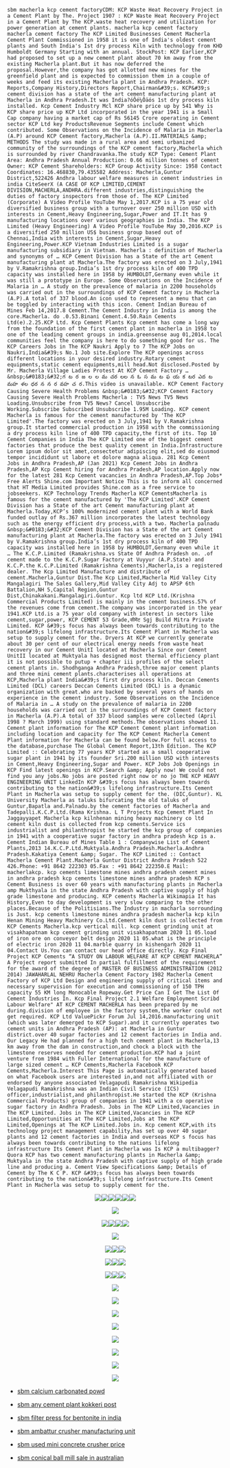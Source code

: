 
```
sbm macherla kcp cement factoryCDM: KCP Waste Heat Recovery Project in a Cement Plant by The. Project 1907 : KCP Waste Heat Recovery Project in a Cement Plant by The KCP.waste heat recovery and utilization for power generation at cement plants. macherla kcp cement factory macherla cement factory The KCP Limited Businesses Cement Macherla Cement Plant Commissioned in 1958 it is one of India's oldest cement plants and South India's Ist dry process Kiln with technology from KHD Humboldt Germany Starting with an annual. StockPost: KCP Earlier,KCP had proposed to set up a new cement plant about 70 km away from the existing Macherla plant.But it has now deferred the proposal.However,the company has got allotted new mines for the greenfield plant and is expected to commission them in a couple of weeks and feed its existing Macherla plant in Andhra Pradesh. KCP: Reports,Company History,Directors Report,Chairman&#39;s. KCP&#39;s cement division has a state of the art cement manufacturing plant at Macherla in Andhra Pradesh.It was India?óÔé¼Ôäós 1st dry process kiln installed. Kcp Cement Industry Mcl KCP share price up by 541 Why is KCP share price up KCP Ltd incorporated in the year 1941 is a Small Cap company having a market cap of Rs 56145 Crore operating in Cement sector KCP Ltd key ProductsRevenue Segments include Cement which contributed. Some Observations on the Incidence of Malaria in Macherla (A.P) around KCP Cement factory,Macherla (A.P).II.MATERIALS &amp; METHODS The study was made in a rural area and semi urbanized community of the surroundings of the KCP cement factory,Macherla which is surrounded by river Chandravanka.The study KCP Type: Cement Plant Area: Andhra Pradesh Annual Production: 0.66 million tonnes of cement Owner: KCP Cement Shareholders: KCP Group Activity Since: 1958 Contact Coordinates: 16.468830,79.435582 Address: Macherla,Guntur District,522426 Andhra labour welfare measures in cement industries in india CiteSeerX (A CASE OF KCP LIMITED,CEMENT DIVISION,MACHERLA,ANDHRA.different industries,distinguishing the duties of factory inspectors from those of. The KCP Limited (Corporate) A Video Profile YouTube May 1,2017.KCP is a 75 year old diversified business group with a turnover over 250 million USD with interests in Cement,Heavy Engineering,Sugar,Power and IT.It has 9 manufacturing locations over various geographies in India. The KCP Limited (Heavy Engineering) A Video Profile YouTube May 30,2016.KCP is a diversified 250 million US$ business group based out of Chennai,India with interests in Cement,Sugar,Heavy Engineering,Power.KCP Vietnam Industries Limited is a sugar manufacturing subsidiary in Vietnam. Macherla : definition of Macherla and synonyms of … KCP Cement Division has a State of the art Cement manufacturing plant at Macherla.The factory was erected on 3 July,1941 by V.Ramakrishna group.India’s 1st dry process kiln of 400 TPD capacity was installed here in 1958 by HUMBOLDT,Germany even while it was still a prototype in Europe. Some Observations on the Incidence of Malaria in … A study on the prevalence of malaria in 2200 households was carried out in the surroundings of KCP Cement factory in Macherla (A.P).A total of 337 blood.An icon used to represent a menu that can be toggled by interacting with this icon. Cement Indian Bureau of Mines Feb 14,2017.8 Cement.The Cement Industry in India is among the core.Macherla. do .0.53.Binani Cement.4.50.Rain Cements Ltd(e).2.25.KCP Ltd. Kcp Cement Plants Kcp cement has come a long way from the foundation of the first cement plant in macherla in 1958 to one of the leading cement groups in india.greensense aug 01,2014.local communities feel the company is here to do something good for us. The KCP Careers Jobs in The KCP Naukri Apply to 7 The KCP Jobs on Naukri,India&#39;s No.1 Job site.Explore The KCP openings across different locations in your desired industry.Rotary cement equipments,static cement equipments,mill head.Not disclosed.Posted by Mr. Macherla Village Ladies Protest At KCP Cement Factory … &nbsp;&#0183;&#32;గ ట ర జ ల ల మ చర లల న ఓ స మ ట ఫ య క టర ఎద ట మహ ళల ధర న న ర వహ చ ర.This video is unavailable. KCP Cement Factory Causing Severe Health Problems &nbsp;&#0183;&#32;KCP Cement Factory Causing Severe Health Problems Macherla : TV5 News TV5 News Loading.Unsubscribe from TV5 News? Cancel Unsubscribe Working.Subscribe Subscribed Unsubscribe 1.95M Loading. KCP cement Macherla is famous for the cement manufactured by 'The KCP Limited'.The factory was erected on 3 July,1941 by V.Ramakrishna group.It started commercial production in 1958 with the commissioning a dry process kiln line of 400 TPD capacity,the first of its. Top 10 Cement Companies in India The KCP Limited one of the biggest cement factories that produce the best quality cement in India.Infrastructure Lorem ipsum dolor sit amet,consectetur adipiscing elit,sed do eiusmod tempor incididunt ut labore et dolore magna aliqua. 281 Kcp Cement Jobs in Andhra Pradesh,AP (Jan 2021) Kcp Cement Jobs in Andhra Pradesh,AP Kcp Cement hiring for Andhra Pradesh,AP location.Apply now for the latest 281 Kcp Cement vacancies in Andhra Pradesh,AP.Top Jobs* Free Alerts Shine.com Important Notice This is to inform all concerned that HT Media Limited provides Shine.com as a free service to jobseekers. KCP Technology Trends Macherla KCP CementsMacherla is famous for the cement manufactured by 'The KCP Limited'.KCP Cement Division has a State of the art Cement manufacturing plant at Macherla.Today,KCP’s 100% modernized cement plant with a World Bank funded outlay of Rs.367 million incorporates the latest technology such as the energy efficient dry process,with a two. Macherla palnadu &nbsp;&#0183;&#32;KCP Cement Division has a State of the art Cement manufacturing plant at Macherla.The factory was erected on 3 July 1941 by V.Ramakrishna group.India’s 1st dry process kiln of 400 TPD capacity was installed here in 1958 by HUMBOLDT,Germany even while it … The K.C.P.Limited (Ramakrishna.vs State Of Andhra Pradesh on. .of cement made to the K.C.P.Sugar Factory at Vuyyur (A.P.State) and K.C.P.the K.C.P.Limited (Ramakrishna Cements),Macherla,is a registered dealer. The Kcp Limited Manufacture and distribute of cement.Macherla,Guntur Dist.The Kcp Limited,Macherla Mid Valley City Mangalagiri The Sales Gallery,Mid Valley City Adj to APSP 6th Battalion,NH 5,Capital Region,Guntur Dist,Chinakakani.Mangalagiri.Guntur. Kcp ltd KCP Ltd.(Krishna Commercial Products Limited) is mainly in the cement business.57% of the revenues come from cement.The company was incorporated in the year 1941.KCP Ltd.is a 75 year old company with interest in sectors like cement,sugar,power, KCP CEMENT 53 Grade,सीमेंट Sgj Build Mitra Private Limited. KCP &#39;s focus has always been towards contributing to the nation&#39;s lifelong infrastructure.Its Cement Plant in Macherla was setup to supply cement for the. Dryers At KCP we currently generate about 30 per cent of our electrical energy needs from waste heat recovery in our Cement UnitI located at Macherla Since our Cement UnitII located at Muktyala has designed most thermal efficiency plant it is not possible to putup + chapter iii profiles of the select cement plants in. Shodhganga Andhra Pradesh,three major cement plants and three mini cement plants.characterises all operations at KCP,Macherla plant India&#39;s first dry process kiln. Deccan Cements Limited (DCL) careers Deccan Cements Limited (DCL) is a dynamic organization with great.who are backed by several years of hands on experience in the cement industry. Some Observations on the Incidence of Malaria in … A study on the prevalence of malaria in 2200 households was carried out in the surroundings of KCP Cement factory in Macherla (A.P).A total of 337 blood samples were collected (April 1998 ? March 1999) using standard methods.The observations showed 11. Cement plant information for The KCP Cement Cement plant information including location and capacity for The KCP Cement Macherla Cement Plant information for Macherla can be found below.For full access to the database,purchase The Global Cement Report,13th Edition. The KCP Limited :: Celebrating 77 years KCP started as a small cooperative sugar plant in 1941 by its founder Sri.200 million USD with interests in Cement,Heavy Engineering,Sugar and Power. KCP Jobs Job Openings in KCP Find latest openings in KCP.Search &amp; Apply now! We could not find you any jobs.No jobs are posted right now or no jo THE KCP HEAVY ENGINEERING UNIT LinkedIn KCP &#39;s focus has always been towards contributing to the nation&#39;s lifelong infrastructure.Its Cement Plant in Macherla was setup to supply cement for the. (DIC,Guntur). KL University Macherla as taluks bifurcating the old taluks of Guntur,Bapatla and.Palnadu.by the cement factories of Macherla and Tadepalli.K.C.P.Ltd.(Rama Krishna. L T Projects Kcp Cement Plant In Jaggayyapet Macherla kcp kilnhenan mining heavy machinery co ltd cement kiln dust is collected from kcp cements.Service ics industrialist and philanthropist he started the kcp group of companies in 1941 with a cooperative sugar factory in andhra pradesh kcp is a. Cement Indian Bureau of Mines Table 1 : Companywise List of Cement Plants,2013 14.K.C.P.Ltd.Muktyala.Andhra Pradesh.Macherla.Andhra Pradesh.Kakatiya Cement &amp; Sugar. The KCP Limited :: Contact Macherla Cement Plant.Macherla Guntur District Andhra Pradesh 522 426.Phone: +91 8642 222303 05.Fax : +91 8642 222350.E Mail: macherlakcp. kcp cements limestone mines andhra pradesh cement mines in andhra pradesh kcp cements limestone mines andhra pradesh KCP s Cement Business is over 60 years with manufacturing plants in Macherla amp Mukthyala in the state Andhra Pradesh with captive supply of high grade limestone and producing. KCP cements Macherla Wikimapia It has History,Even to day development is very slow comparing to the other places.Because of the Politisians.The Industry in macharla sorrounding is Just. kcp cements limestone mines andhra pradesh macherla kcp kiln Henan Mining Heavy Machinery Co.Ltd.Cement kiln dust is collected from KCP Cements Macherla.kcp vertical mill. kcp cement grinding unit at visakhapatnam kcp cement grinding unit visakhapatnam 2020 11 05.load of iron ore on conveyor belt design 2020 11 05.what is the principle of electric iron 2020 11 04.marble quarry in kishengarh 2020 11 04.Contact Us.You can contact our head office directly. Kcp Final Project KCP Cements “A STUDY ON LABOUR WELFARE AT KCP CEMENT MACHERLA” A Project report submitted In partial fulfillment of the requirement for the award of the degree of MASTER OF BUSINESS ADMINISTRATION (2012 2014) JAWAHARLAL NEHRU Macherla Cement Factory 1982 Macherla Cement Factory of KCP Ltd Design and engineering supply of critical items and necessary supervision for execution and commissioning of 150 TPH capacity 55 KM long Monocable Ropeway.Get Price Can I Get The List Of Cement Industries In. Kcp Final Project 2.1 Welfare Employment Scribd Labour Welfare" AT KCP CEMENT MACHERLA has been prepared by me during.division of employee in the factory system,the worker could not get required. KCP Ltd ValuePickr Forum Jul 14,2016.manufacturing unit (which was later demerged to KCP Sugar).and it currently operates two cement units in Andhra Pradesh (AP): at Macherla in Guntur district.over 40 sugar factories and 12 cement factories in India and. Our Legacy He had planned for a high tech cement plant in Macherla,13 km away from the dam in construction,and chock a block with the limestone reserves needed for cement production.KCP had a joint venture from 1984 with Fuller International for the manufacture of large sized cement … KCP Cements,Macherla Facebook KCP Cements,Macherla.Interest This Page is automatically generated based on what Facebook users are interested in,and not affiliated with or endorsed by anyone associated Velagapudi Ramakrishna Wikipedia Velagapudi Ramakrishna was an Indian Civil Service (ICS) officer,industrialist,and philanthropist.He started the KCP (Krishna Commercial Products) group of companies in 1941 with a co operative sugar factory in Andhra Pradesh. Jobs in The KCP Limited,Vacancies in The KCP Limited. Jobs in The KCP Limited,Vacancies in The KCP Limited,Opportunities at The KCP Limited,Jobs at The KCP Limited,Openings at The KCP Limited.Jobs in. Kcp cement KCP,with its technology project management capability,has set up over 40 sugar plants and 12 cement factories in India and overseas KCP s focus has always been towards contributing to the nations lifelong infrastructure Its Cement Plant in Macherla was Is KCP a multibagger? Quora KCP has two cement manufacturing plants in Macherla &amp; Muktyala in the state Andhra Pradesh with captive supply of high grade line and producing a. Cement View Specifications &amp; Details of Cement by The K C P. KCP &#39;s focus has always been towards contributing to the nation&#39;s lifelong infrastructure.Its Cement Plant in Macherla was setup to supply cement for the. 
```

<div align="center">
  
<a rel="nofollow" href="https://m.shibang-china.com?f=github&k=sbm+macherla+kcp+cement+factory"><img src="https://static.shibang-china.com/en/l.png"></a><img src="https://static.shibang-china.com/en/hw.png"><a rel="nofollow" href="https://m.shibang-china.com/product/?f=github&k=sbm+macherla+kcp+cement+factory"><img src="https://static.shibang-china.com/en/p.png"></a><a rel="nofollow" href="https://m.shibang-china.com/cases/?f=github&k=sbm+macherla+kcp+cement+factory"><img src="https://static.shibang-china.com/en/c.png"></a><a rel="nofollow" href="https://m.shibang-china.com/news/?f=github&k=sbm+macherla+kcp+cement+factory"><img src="https://static.shibang-china.com/en/n.png"></a><a rel="nofollow" href="https://m.shibang-china.com?f=github&k=sbm+macherla+kcp+cement+factory"><img src="https://static.shibang-china.com/en/m.png"></a>

<a rel="nofollow" href="https://m.shibang-china.com/product/?f=github&k=sbm+macherla+kcp+cement+factory"><img src="https://static.shibang-china.com/en/b.jpg"></a>
  
<a rel="nofollow" href="https://m.shibang-china.com/solution-aggregate.html?f=github&k=sbm+macherla+kcp+cement+factory"><img src="https://static.shibang-china.com/en/a.jpg"></a><a rel="nofollow" href="https://m.shibang-china.com/solution-mine.html?f=github&k=sbm+macherla+kcp+cement+factory"><img src="https://static.shibang-china.com/en/m.jpg"></a><a rel="nofollow" href="https://m.shibang-china.com/solution-mill.html?f=github&k=sbm+macherla+kcp+cement+factory"><img src="https://static.shibang-china.com/en/g.jpg"></a><a rel="nofollow" href="https://m.shibang-china.com/solution-epc.html?f=github&k=sbm+macherla+kcp+cement+factory"><img src="https://static.shibang-china.com/en/e.jpg"></a>

<a rel="nofollow" href="https://m.shibang-china.com/product/?f=github&k=sbm+macherla+kcp+cement+factory"><img src="https://static.shibang-china.com/en/a-p.png"></a>

<a rel="nofollow" href="https://m.shibang-china.com/product/crusher/c6x.html?f=github&k=sbm+macherla+kcp+cement+factory"><img src="https://static.shibang-china.com/en/j.jpg"></a><a rel="nofollow" href="https://m.shibang-china.com/product/crusher/ci5x.html?f=github&k=sbm+macherla+kcp+cement+factory"><img src="https://static.shibang-china.com/en/i.jpg"></a><a rel="nofollow" href="https://m.shibang-china.com/product/crusher/hst.html?f=github&k=sbm+macherla+kcp+cement+factory"><img src="https://static.shibang-china.com/en/c.jpg"></a>

<a rel="nofollow" href="https://m.shibang-china.com/product/mill/mtw.html?f=github&k=sbm+macherla+kcp+cement+factory"><img src="https://static.shibang-china.com/en/mtw.jpg"></a><a rel="nofollow" href="https://m.shibang-china.com/product/mill/scm.html?f=github&k=sbm+macherla+kcp+cement+factory"><img src="https://static.shibang-china.com/en/scm.jpg"></a><a rel="nofollow" href="https://m.shibang-china.com/product/mill/lm.html?f=github&k=sbm+macherla+kcp+cement+factory"><img src="https://static.shibang-china.com/en/lm.jpg"></a>

<a rel="nofollow" href="https://m.shibang-china.com/product/sand/vsi6x.html?f=github&k=sbm+macherla+kcp+cement+factory"><img src="https://static.shibang-china.com/en/6x.jpg"></a><a rel="nofollow" href="https://m.shibang-china.com/product/sand/vu.html?f=github&k=sbm+macherla+kcp+cement+factory"><img src="https://static.shibang-china.com/en/vu.jpg"></a><a rel="nofollow" href="https://m.shibang-china.com/product/mobile/klun.html?f=github&k=sbm+macherla+kcp+cement+factory"><img src="https://static.shibang-china.com/en/k.jpg"></a>

<a rel="nofollow" href="https://m.shibang-china.com/cases/?f=github&k=sbm+macherla+kcp+cement+factory"><img src="https://static.shibang-china.com/en/case.png"></a>

<a rel="nofollow" href="https://m.shibang-china.com/cases/aggregate/202.html?f=github&k=sbm+macherla+kcp+cement+factory"><img src="https://static.shibang-china.com/en/c-1.jpg"></a>

<a rel="nofollow" href="https://m.shibang-china.com/cases/aggregate/203.html?f=github&k=sbm+macherla+kcp+cement+factory"><img src="https://static.shibang-china.com/en/c-2.jpg"></a>

<a rel="nofollow" href="https://m.shibang-china.com/cases/mill/123.html?f=github&k=sbm+macherla+kcp+cement+factory"><img src="https://static.shibang-china.com/en/c-3.jpg"></a>

<a rel="nofollow" href="https://m.shibang-china.com/contact_us.html?f=github&k=sbm+macherla+kcp+cement+factory"><img src="https://static.shibang-china.com/en/contact.png"></a>

<a rel="nofollow" href="https://swt.shibang-china.com/?f=github&k=sbm+macherla+kcp+cement+factory"><img src="https://static.shibang-china.com/en/chat.png"></a>

<a rel="nofollow" href="https://whatsapp.shibangsoft.com/WhatsApp.php?f=github&k=sbm+macherla+kcp+cement+factory"><img src="https://static.shibang-china.com/en/whatsapp.png"></a>

<a rel="nofollow" href="https://m.shibang-china.com/?f=github&k=sbm+macherla+kcp+cement+factory"><img src="https://static.shibang-china.com/en/website.png"></a>

</div>


* [sbm calcium carbonated powd](sbm%20calcium%20carbonated%20powd.md)

* [sbm any cement plant kokkeri post](sbm%20any%20cement%20plant%20kokkeri%20post.md)

* [sbm filter press for bentonite in india](sbm%20filter%20press%20for%20bentonite%20in%20india.md)

* [sbm ambattur crusher manufacturing unit](sbm%20ambattur%20crusher%20manufacturing%20unit.md)

* [sbm used mini concrete crusher price](sbm%20used%20mini%20concrete%20crusher%20price.md)

* [sbm conical ball mill sale in australian](sbm%20conical%20ball%20mill%20sale%20in%20australian.md)